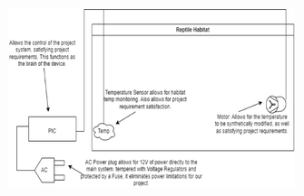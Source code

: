<img src="./media/media/image1.png" style="width:6.5in;height:3.28611in" alt="Diagram Description automatically generated" />
